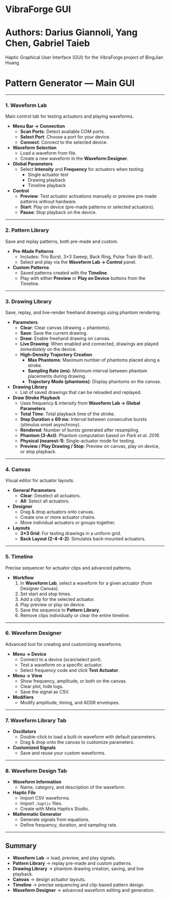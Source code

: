 # VibraForge GUI

# Authors: Darius Giannoli, Yang Chen, Gabriel Taieb

Haptic Graphical User Interface (GUI) for the VibraForge project of BingJian Huang

# Pattern Generator — Main GUI
---
### 1. Waveform Lab
Main control tab for testing actuators and playing waveforms.
- **Menu Bar → Connection**
  - **Scan Ports**: Detect available COM ports.
  - **Select Port**: Choose a port for your device.
  - **Connect**: Connect to the selected device.
- **Waveform Selection**
  - Load a waveform from file.
  - Create a new waveform in the **Waveform Designer**.
- **Global Parameters**
  - Select **Intensity** and **Frequency** for actuators when testing:
    - Single actuator test
    - Drawing playback
    - Timeline playback
- **Control**
  - **Preview**: Test actuator activations manually or preview pre-made patterns without hardware.
  - **Start**: Play on device (pre-made patterns or selected actuators).
  - **Pause**: Stop playback on the device.
---
### 2. Pattern Library
Save and replay patterns, both pre-made and custom.
- **Pre-Made Patterns**
  - Includes: Trio Burst, 3×3 Sweep, Back Ring, Pulse Train (8-act).
  - Select and play via the **Waveform Lab → Control** panel.
- **Custom Patterns**
  - Saved patterns created with the **Timeline**.
  - Play with either **Preview** or **Play on Device** buttons from the Timeline.
---
### 3. Drawing Library
Save, replay, and live-render freehand drawings using phantom rendering.
- **Parameters**
  - **Clear**: Clear canvas (drawing + phantoms).
  - **Save**: Save the current drawing.
  - **Draw**: Enable freehand drawing on canvas.
  - **Live Drawing**: When enabled and connected, drawings are played *immediately* on the device.
  - **High-Density Trajectory Creation**
    - **Max Phantoms**: Maximum number of phantoms placed along a stroke.
    - **Sampling Rate (ms)**: Minimum interval between phantom placements during drawing.
    - **Trajectory Mode (phantoms)**: Display phantoms on the canvas.
- **Drawing Library**
  - List of saved drawings that can be reloaded and replayed.
- **Draw Stroke Playback**
  - Uses frequency & intensity from **Waveform Lab → Global Parameters**.
  - **Total Time**: Total playback time of the stroke.
  - **Step Duration ≤ 69 ms**: Interval between consecutive bursts (stimulus onset asynchrony).
  - **Rendered**: Number of bursts generated after resampling.
  - **Phantom (3-Act)**: Phantom computation based on *Park et al. 2016*.
  - **Physical (nearest-1)**: Single-actuator mode for testing.
  - **Preview / Play Drawing / Stop**: Preview on canvas, play on device, or stop playback.
---
### 4. Canvas
Visual editor for actuator layouts.
- **General Parameters**
  - **Clear**: Deselect all actuators.
  - **All**: Select all actuators.
- **Designer**
  - Drag & drop actuators onto canvas.
  - Create one or more actuator chains.
  - Move individual actuators or groups together.
- **Layouts**
  - **3×3 Grid**: For testing drawings in a uniform grid.
  - **Back Layout (2-4-4-2)**: Simulates back-mounted actuators.
---
### 5. Timeline
Precise sequencer for actuator clips and advanced patterns.
- **Workflow**
  1. In **Waveform Lab**, select a waveform for a given actuator (from Designer Canvas).
  2. Set start and stop times.
  3. Add a clip for the selected actuator.
  4. Play preview or play on device.
  5. Save the sequence to **Pattern Library**.
  6. Remove clips individually or clear the entire timeline.
---
### 6. Waveform Designer
Advanced tool for creating and customizing waveforms.
- **Menu → Device**
  - Connect to a device (scan/select port).
  - Test a waveform on a specific actuator.
  - Select frequency code and click **Test Actuator**.
- **Menu → View**
  - Show frequency, amplitude, or both on the canvas.
  - Clear plot, hide logs.
  - Save the signal as CSV.
- **Modifiers**
  - Modify amplitude, timing, and ADSR envelopes.
---
### 7. Waveform Library Tab
- **Oscillators**
  - Double-click to load a built-in waveform with default parameters.
  - Drag & drop onto the canvas to customize parameters.
- **Customized Signals**
  - Save and reuse your custom waveforms.
---
### 8. Waveform Design Tab
- **Waveform Information**
  - Name, category, and description of the waveform.
- **Haptic File**
  - Import CSV waveforms.
  - Import `.haptic` files.
  - Create with Meta Haptics Studio.
- **Mathematic Generator**
  - Generate signals from equations.
  - Define frequency, duration, and sampling rate.
---
##  Summary
- **Waveform Lab** → load, preview, and play signals.
- **Pattern Library** → replay pre-made and custom patterns.
- **Drawing Library** → phantom drawing creation, saving, and live playback.
- **Canvas** → design actuator layouts.
- **Timeline** → precise sequencing and clip-based pattern design.
- **Waveform Designer** → advanced waveform editing and generation.
